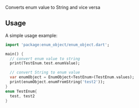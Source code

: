 Converts enum value to String and vice versa

## Usage

A simple usage example:

```dart
import 'package:enum_object/enum_object.dart';

main() {
  // convert enum value to string
  print(TestEnum.test.enumValue);

  // convert String to enum value
  var enumObject = EnumObject<TestEnum>(TestEnum.values);
  print(enumObject.enumFromString('test2'));
}
enum TestEnum{
  test, test2
}
```
